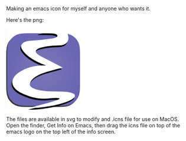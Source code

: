 Making an emacs icon for myself and anyone who wants it.

Here's the png:

<img src="emacs-logo.png" width="200px" alt="emacs logo, made fancy."/>

The files are available in svg to modify and .icns file for use on MacOS. Open the finder, Get Info on Emacs, then drag the icns file on top of the emacs logo on the top left of the info screen.
